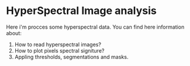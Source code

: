 # **HyperSpectral Image analysis**

Here i'm procces some hyperspectral data. You can find here information about:

1. How to read hyperspectral images?
2. How to plot pixels spectral signiture?
3. Appling thresholds, segmentations and masks.
